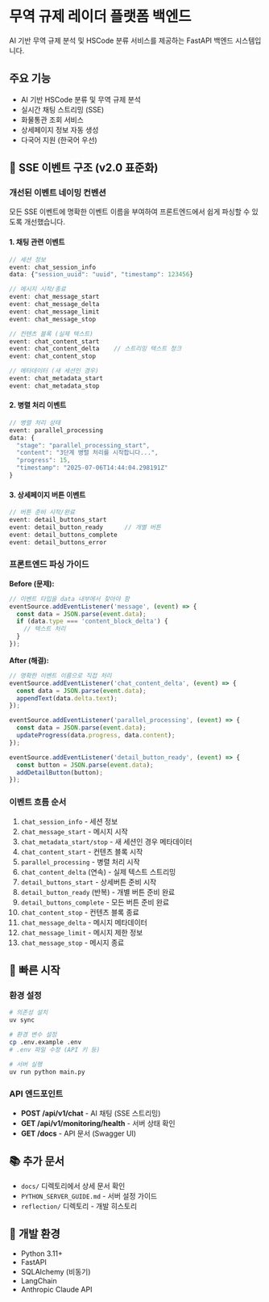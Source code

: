# 무역 규제 레이더 플랫폼 백엔드

AI 기반 무역 규제 분석 및 HSCode 분류 서비스를 제공하는 FastAPI 백엔드 시스템입니다.

## 주요 기능

- AI 기반 HSCode 분류 및 무역 규제 분석
- 실시간 채팅 스트리밍 (SSE)
- 화물통관 조회 서비스
- 상세페이지 정보 자동 생성
- 다국어 지원 (한국어 우선)

## 📡 SSE 이벤트 구조 (v2.0 표준화)

### 개선된 이벤트 네이밍 컨벤션

모든 SSE 이벤트에 명확한 이벤트 이름을 부여하여 프론트엔드에서 쉽게 파싱할 수 있도록 개선했습니다.

#### 1. 채팅 관련 이벤트
```typescript
// 세션 정보
event: chat_session_info
data: {"session_uuid": "uuid", "timestamp": 123456}

// 메시지 시작/종료
event: chat_message_start
event: chat_message_delta
event: chat_message_limit  
event: chat_message_stop

// 컨텐츠 블록 (실제 텍스트)
event: chat_content_start
event: chat_content_delta    // 스트리밍 텍스트 청크
event: chat_content_stop

// 메타데이터 (새 세션인 경우)
event: chat_metadata_start
event: chat_metadata_stop
```

#### 2. 병렬 처리 이벤트
```typescript
// 병렬 처리 상태
event: parallel_processing
data: {
  "stage": "parallel_processing_start",
  "content": "3단계 병렬 처리를 시작합니다...",
  "progress": 15,
  "timestamp": "2025-07-06T14:44:04.298191Z"
}
```

#### 3. 상세페이지 버튼 이벤트
```typescript
// 버튼 준비 시작/완료
event: detail_buttons_start
event: detail_button_ready      // 개별 버튼
event: detail_buttons_complete
event: detail_buttons_error
```

### 프론트엔드 파싱 가이드

**Before (문제):**
```javascript
// 이벤트 타입을 data 내부에서 찾아야 함
eventSource.addEventListener('message', (event) => {
  const data = JSON.parse(event.data);
  if (data.type === 'content_block_delta') {
    // 텍스트 처리
  }
});
```

**After (해결):**
```javascript
// 명확한 이벤트 이름으로 직접 처리
eventSource.addEventListener('chat_content_delta', (event) => {
  const data = JSON.parse(event.data);
  appendText(data.delta.text);
});

eventSource.addEventListener('parallel_processing', (event) => {
  const data = JSON.parse(event.data);
  updateProgress(data.progress, data.content);
});

eventSource.addEventListener('detail_button_ready', (event) => {
  const button = JSON.parse(event.data);
  addDetailButton(button);
});
```

### 이벤트 흐름 순서

1. `chat_session_info` - 세션 정보
2. `chat_message_start` - 메시지 시작
3. `chat_metadata_start/stop` - 새 세션인 경우 메타데이터
4. `chat_content_start` - 컨텐츠 블록 시작
5. `parallel_processing` - 병렬 처리 시작
6. `chat_content_delta` (연속) - 실제 텍스트 스트리밍
7. `detail_buttons_start` - 상세버튼 준비 시작
8. `detail_button_ready` (반복) - 개별 버튼 준비 완료
9. `detail_buttons_complete` - 모든 버튼 준비 완료
10. `chat_content_stop` - 컨텐츠 블록 종료
11. `chat_message_delta` - 메시지 메타데이터
12. `chat_message_limit` - 메시지 제한 정보
13. `chat_message_stop` - 메시지 종료

## 🚀 빠른 시작

### 환경 설정

```bash
# 의존성 설치
uv sync

# 환경 변수 설정
cp .env.example .env
# .env 파일 수정 (API 키 등)

# 서버 실행
uv run python main.py
```

### API 엔드포인트

- **POST /api/v1/chat** - AI 채팅 (SSE 스트리밍)
- **GET /api/v1/monitoring/health** - 서버 상태 확인
- **GET /docs** - API 문서 (Swagger UI)

## 📚 추가 문서

- `docs/` 디렉토리에서 상세 문서 확인
- `PYTHON_SERVER_GUIDE.md` - 서버 설정 가이드
- `reflection/` 디렉토리 - 개발 히스토리

## 🔧 개발 환경

- Python 3.11+
- FastAPI
- SQLAlchemy (비동기)
- LangChain
- Anthropic Claude API
